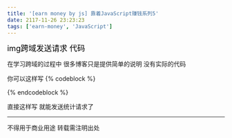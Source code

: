 ```yaml
---
title: '[earn money by js] 靠着JavaScript赚钱系列5'
date: 2117-11-26 23:23:23
tags: ['earn-money', 'JavaScript']
---
```

<font size="4" color="#000">img跨域发送请求 代码</font> 

在学习跨域的过程中 很多博客只是提供简单的说明 没有实际的代码

你可以这样写
{% codeblock %}
<script>
var url = "xx/tongjijiekou?xx=xx"; // xx/tongjijiekou 为统计接口
//发送统计数据
var img = new Image(1, 1);
img.src = url
</script>
{% endcodeblock %}

直接这样写 就能发送统计请求了


----------------
不得用于商业用途 转载需注明出处